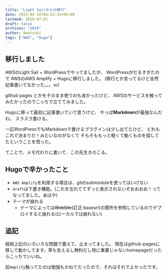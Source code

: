 ```yaml
---
title: "Light Sailからの移行"
date: 2019-04-16T04:52:33+09:00
lastmod: 2019-07-01
draft: false
archives: "2019"
author: Amatsuki
tags: ["AWS", "Hugo"]
---
```

## 移行しました
AWSのLight Sail + WordPressでやってましたが、 
WordPressがだるすぎたので 
AWSのAWS Amplify + Hugoに移行しました。 
(移行とか言ってるけど全然記事書いてなかった。。。ｗ) 

github pages とかをそのまま使うのも良かったけど、 
AWSのサービスを触ってみたかったのでこっちで立ててみました。 

Hugoに移って最初に記事書いていて思うけど、 
やっぱ**Markdown**が最強なんだわ。 
スラスラ書ける。 

一応WordPressでもMarkdownで書けるプラグインは少し出てたけど、 
どれもこれで決まりだ！みたいなのがなくて 
そもそももっと軽くて動くものを探してたということを悟った。 

てことで、メモ代わりに書いて、この先生きのこる。 

## Hugoで辛かったこと
- `AWS Amplify`を利用する場合は、gitのsubmoduleを使ってはいけない
- `draft`は下書き機能。(これを忘れててずっと表示されないぞおおおお！ってなってました。あほや)
- テーマが崩れる
    - テーマによっては~~WebSite~~(訂正:baseurl)の箇所を参照しているのでデプロイすると崩れる(ローカルでは崩れない)

## 追記
結局上記のいろいろな問題で萎えて、止まってました。
現在はgithub-pagesに移して動かしてます。草も生えるし無料だし特に重要じゃないhomepageだったらこっちでいいね。

前`Amplify`触ってたのは勉強もかねてだったので、それはそれでよかったです。